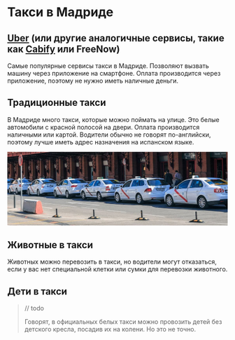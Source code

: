# Такси в Мадриде

## [Uber](https://www.uber.com/es/en/download/) (или другие аналогичные сервисы, такие как [Cabify](https://cabify.com/en) или FreeNow)
Самые популярные сервисы такси в Мадриде. Позволяют вызвать машину через приложение на смартфоне. 
Оплата производится через приложение, поэтому не нужно иметь наличные деньги.

## Традиционные такси
В Мадриде много такси, которые можно поймать на улице. Это белые автомобили с красной полосой на двери.
Оплата производится наличными или картой. Водители обычно не говорят по-английски, поэтому лучше иметь адрес назначения на испанском языке.

![Такси](../images/taxi.jpg)

## Животные в такси
Животных можно перевозить в такси, но водители могут отказаться, если у вас нет специальной клетки или сумки для перевозки животного.

## Дети в такси
> // todo
> 
> Говорят, в официальных белых такси можно провозить детей без детского кресла, посадив их на колени. Но это не точно.
